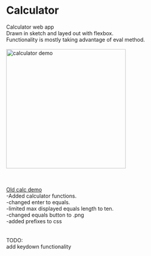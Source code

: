 # Calculator
Calculator web app <br/>
Drawn in sketch and layed out with flexbox. <br/> 
Functionality is mostly taking advantage of eval method. <br/><br/>
<img src="https://i.gyazo.com/acf7005dfde643e098ba815ae8be4c41.gif" alt="calculator demo" width="320"/>


<br/><br/>
<a href="https://i.gyazo.com/d158531e4fca7ffe8e1457f0b809d693.gif">Old calc demo</a> <br/>
-Added calculator functions.<br/>
-changed enter to equals.<br/>
-limited max displayed equals length to ten.<br/> 
-changed equals button to .png<br/>
-added prefixes to css<br/> 
<br/>
<br/>
TODO:<br/>
add keydown functionality<br/>
